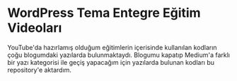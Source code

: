 # WordPress Tema Entegre Eğitim Videoları
YouTube'da hazırlamış olduğum eğitimlerin içerisinde kullanılan kodların çoğu blogumdaki yazılarda bulunmaktaydı. Blogumu kapatıp Medium'a farklı bir yazı kategorisi ile geçiş yapacağım için yazılarda bulunan kodları bu repository'e aktardım.



